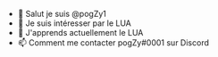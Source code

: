 - 👋 Salut je suis @pogZy1
- 👀 Je suis intéresser par le LUA
- 🌱 J'apprends actuellement le LUA
- 📫 Comment me contacter pogZy#0001 sur Discord

<!---
pogZy1/pogZy1 is a ✨ special ✨ repository because its `README.md` (this file) appears on your GitHub profile.
You can click the Preview link to take a look at your changes.
--->
